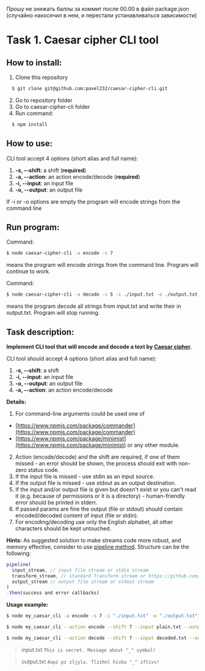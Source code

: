 Прошу не знижать баллы за коммит после 00.00 в файл package.json (случайно накосячил в нем, и перестали устанавливаться зависимости)
# Task 1. Caesar cipher CLI tool

## How to install:
1. Clone this repository
```bash 
  $ git clone git@github.com:pavel232/caesar-cipher-cli.git
```
2. Go to repository folder
3. Go to caesar-cipher-cli folder
4. Run command:
```bash 
  $ npm install
```

## How to use:
CLI tool accept 4 options (short alias and full name):

1.  **-s, --shift**: a shift (**required**)
2.  **-a, --action**: an action encode/decode (**required**)
3.  **-i, --input**: an input file
4.  **-o, --output**: an output file

If -i or -o options are empty the program will encode strings from the command line

## Run program:
Command:
```bash
$ node caesar-cipher-cli -a encode -s 7
```
means the program will encode strings from the command line. Program will continue to work.

Command:
```bash
$ node caesar-cipher-cli -a decode -s 5 -i ./input.txt -o ./output.txt
```
means the program decode all strings from input.txt and write their in output.txt. Program will stop running.


## Task description:
**Implement CLI tool that will encode and decode a text by [Caesar cipher](https://en.wikipedia.org/wiki/Caesar_cipher)**.

CLI tool should accept 4 options (short alias and full name):

1.  **-s, --shift**: a shift
2.  **-i, --input**: an input file
3.  **-o, --output**: an output file
4.  **-a, --action**: an action encode/decode

**Details:**

1. For command-line arguments could be used one of

- [https://www.npmjs.com/package/commander](https://www.npmjs.com/package/commander)
- [https://www.npmjs.com/package/minimist](https://www.npmjs.com/package/minimist)
  or any other module.

2. Action (encode/decode) and the shift are required, if one of them missed - an error should be shown, the process should exit with non-zero status code.
3. If the input file is missed - use stdin as an input source.
4. If the output file is missed - use stdout as an output destination.
5. If the input and/or output file is given but doesn't exist or you can't read it (e.g. because of permissions or it is a directory) - human-friendly error should be printed in stderr.
6. If passed params are fine the output (file or stdout) should contain encoded/decoded content of input (file or stdin).
7. For encoding/decoding use only the English alphabet, all other characters should be kept untouched.

**Hints:**
As suggested solution to make streams code more robust, and memory effective, consider to use [pipeline method](https://nodejs.org/api/stream.html#stream_stream_pipeline_streams_callback).
Structure can be the following:

```javascript
pipeline(
  input_stream, // input file stream or stdin stream
  transform_stream, // standard Transform stream or https://github.com/rvagg/through2
  output_stream // output file stream or stdout stream
)
.then(success and error callbacks)
```

**Usage example:**

```bash
$ node my_caesar_cli -a encode -s 7 -i "./input.txt" -o "./output.txt"
```

```bash
$ node my_caesar_cli --action encode --shift 7 --input plain.txt --output encoded.txt
```

```bash
$ node my_caesar_cli --action decode --shift 7 --input decoded.txt --output plain.txt
```

> input.txt
> `This is secret. Message about "_" symbol!`

> output.txt
> `Aopz pz zljyla. Tlzzhnl hivba "_" zftivs!`
